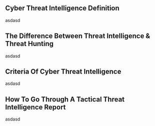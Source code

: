 ## Cyber Threat Intelligence Definition

asdasd

## The Difference Between Threat Intelligence & Threat Hunting

asdasd

## Criteria Of Cyber Threat Intelligence

asdasd

## How To Go Through A Tactical Threat Intelligence Report

asdasd